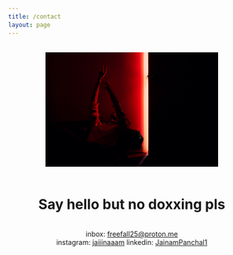 ```yaml
---
title: /contact
layout: page
---
```


<br>

<div align="center">
<img src="/static/front_HQ4.jpg" alt="Sup" width="70%" height="70%">
</div>
<div align="center">
<br>
<h1>Say hello but no doxxing pls</h1><br>
inbox: <a href="mailto:freefall25@proton.me">freefall25@proton.me</a><br>
instagram: <a href="https://www.instagram.com/jaiiinaaam">jaiiinaaam</a>
linkedin: <a href="https://www.linkedin.com/in/jainampanchal/">JainamPanchal1</a>
</div>
